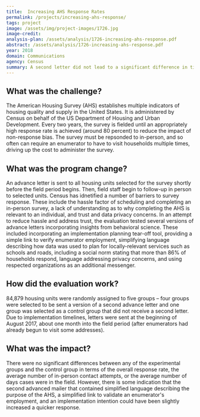 ```yaml
---
title:  Increasing AHS Response Rates
permalink: /projects/increasing-ahs-response/
tags: project  
image: /assets/img/project-images/1726.jpg  
image-credit: 
analysis-plan: /assets/analysis/1726-increasing-ahs-response.pdf
abstract: /assets/analysis/1726-increasing-ahs-response.pdf
year: 2018  
domain: Communications
agency: Census
summary: A second letter did not lead to a significant difference in time to response
---
```

## What was the challenge?

The American Housing Survey (AHS) establishes multiple indicators of housing quality and supply in the United States. It is administered by Census on behalf of the US Department of Housing and Urban Development. Every two years, the survey is fielded until an appropriately high response rate is achieved (around 80 percent) to reduce the impact of non-response bias. The survey must be repsonded to in-person, and so often can require an enumerator to have to visit households multiple times, driving up the cost to administer the survey. 

## What was the program change?

An advance letter is sent to all housing units selected for the survey shortly before the field period begins. Then, field staff begin to follow-up in person to selected units. Census has idnetified a number of barriers to survey response. These include the hassle factor of scheduling and completing an in-person survey, a lack of understanding as to why completing the AHS is relevant to an individual, and trust and data privacy concerns. In an attempt to reduce hassle and address trust, the evaluation tested several versions of advance letters incorporating insights from behavioral science. These included incorporating an implementation planning tear-off tool, providing a simple link to verify enumerator employment, simplifying language describing how data was used to plan for locally-relevant services such as schools and roads, including a social norm stating that more than 86% of households respond, language addressing privacy concerns, and using respected organizations as an additional messenger. 

## How did the evaluation work?

84,879 housing units were randomly assigned to five groups – four groups were selected to be sent a version of a second advance letter and one group was selected as a control group that did not receive a second letter. Due to implementation timelines, letters were sent at the beginning of August 2017, about one month into the field period (after enumerators had already begun to visit some addresses).

## What was the impact?

There were no significant differences between any of the experimental groups and the control group in terms of the overall response rate, the average number of in-person contact attempts, or the average number of days cases were in the field. However, there is some indication that the second advanced mailer that contained simplified language describing the purpose of the AHS, a simplified link to validate an enumerator's employment, and an implementation intention could have been slightly increased a quicker response.
